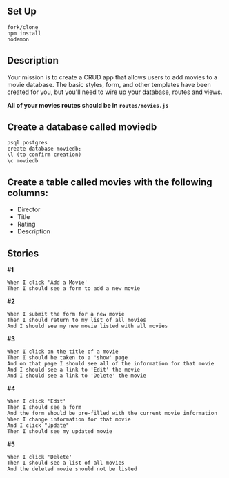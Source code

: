 ## Set Up

```
fork/clone
npm install
nodemon
```

## Description

Your mission is to create a CRUD app that allows users to add movies to a movie database. The basic styles, form, and other templates have been created for you, but you'll need to wire up your database, routes and views.

__All of your movies routes should be in `routes/movies.js`__

## Create a database called moviedb

```
psql postgres
create database moviedb;
\l (to confirm creation)
\c moviedb
```

## Create a table called movies with the following columns:

* Director
* Title
* Rating
* Description

## Stories

__#1__

```
When I click 'Add a Movie'
Then I should see a form to add a new movie
```

__#2__

```
When I submit the form for a new movie
Then I should return to my list of all movies
And I should see my new movie listed with all movies
```

__#3__

```
When I click on the title of a movie
Then I should be taken to a 'show' page
And on that page I should see all of the information for that movie
And I should see a link to 'Edit' the movie
And I should see a link to 'Delete' the movie
```
__#4__

```
When I click 'Edit'
Then I should see a form
And the form should be pre-filled with the current movie information
When I change information for that movie
And I click "Update"
Then I should see my updated movie
```
__#5__

```
When I click 'Delete'
Then I should see a list of all movies
And the deleted movie should not be listed
```
